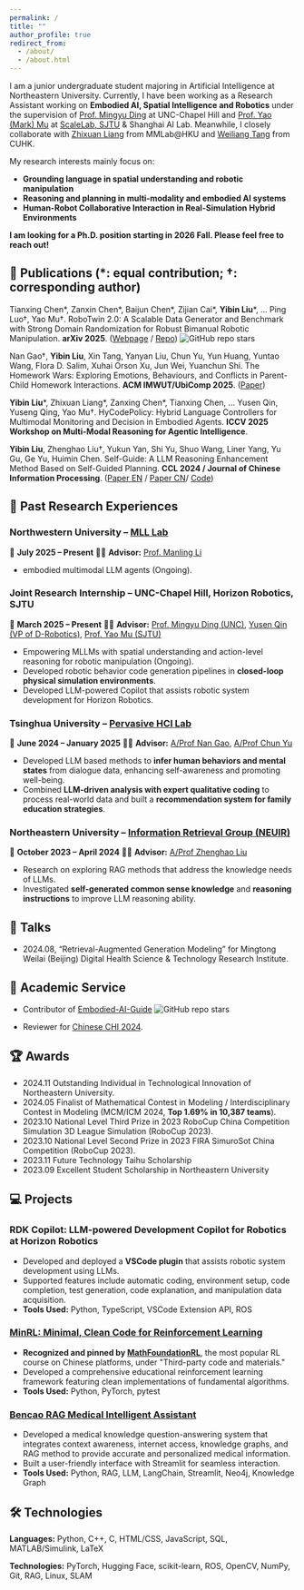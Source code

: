 ```yaml
---
permalink: /
title: ""
author_profile: true
redirect_from: 
  - /about/
  - /about.html
---
```


I am a junior undergraduate student majoring in Artificial Intelligence at Northeastern University. Currently, I have been working as a Research Assistant working on **Embodied AI, Spatial Intelligence and Robotics** under the supervision of [Prof. Mingyu Ding](https://dingmyu.github.io) at UNC-Chapel Hill and [Prof. Yao (Mark) Mu](https://yaomarkmu.github.io/) at [ScaleLab, SJTU](https://scalelab-sjtu.github.io/index.html) & Shanghai AI Lab. Meanwhile, I closely collaborate with [Zhixuan Liang](https://liang-zx.github.io/) from MMLab@HKU and [Weiliang Tang](https://cuhkwilliam.github.io) from CUHK.

My research interests mainly focus on:
- **Grounding language in spatial understanding and robotic manipulation**
- **Reasoning and planning in multi-modality and embodied AI systems**
- **Human-Robot Collaborative Interaction in Real-Simulation Hybrid Environments**

**I am looking for a Ph.D. position starting in 2026 Fall. Please feel free to reach out!**


## 📝 Publications (*: equal contribution; †: corresponding author)

Tianxing Chen\*, Zanxin Chen\*, Baijun Chen\*, Zijian Cai\*, **Yibin Liu***, ... Ping Luo†, Yao Mu†. RoboTwin 2.0: A Scalable Data Generator and Benchmark with Strong Domain Randomization for Robust Bimanual Robotic Manipulation. **arXiv 2025**. ([Webpage](https://robotwin-platform.github.io) / [Repo](https://github.com/RoboTwin-Platform/RoboTwin)) <img alt="GitHub repo stars" src="https://img.shields.io/github/stars/RoboTwin-Platform/RoboTwin">

Nan Gao†, **Yibin Liu**, Xin Tang, Yanyan Liu, Chun Yu, Yun Huang, Yuntao Wang, Flora D. Salim, Xuhai Orson Xu, Jun Wei, Yuanchun Shi. The Homework Wars: Exploring Emotions, Behaviours, and Conflicts in Parent-Child Homework Interactions. **ACM IMWUT/UbiComp 2025**. ([Paper](https://arxiv.org/abs/2502.01325v2))

**Yibin Liu***, Zhixuan Liang*, Zanxing Chen*, Tianxing Chen, ... Yusen Qin, Yuseng Qing, Yao Mu†. HyCodePolicy: Hybrid Language Controllers for Multimodal Monitoring and Decision in Embodied Agents. **ICCV 2025 Workshop on Multi-Modal Reasoning for Agentic Intelligence**.

**Yibin Liu**, Zhenghao Liu†, Yukun Yan, Shi Yu, Shuo Wang, Liner Yang, Yu Gu, Ge Yu, Huimin Chen. Self-Guide: A LLM Reasoning Enhancement Method Based on Self-Guided Planning. **CCL 2024 / Journal of Chinese Information Processing**. ([Paper EN](https://github.com/10-OASIS-01/10-OASIS-01.github.io/blob/master/assets/_CCL2024__Self_Guide__A_LLM_Reasoning_Enhancement_Method_Based_on_Self_Guided_Planning_EN_-4.pdf) / [Paper CN](https://10-oasis-01.github.io/assets/183_self_guide_.pdf)/ [Code](https://github.com/NEUIR/Self-Guide))

## 📖 Past Research Experiences

### **Northwestern University – [MLL Lab](https://mll-lab-nu.github.io)**
📅 **July 2025 – Present**
👨‍🏫 **Advisor:** [Prof. Manling Li](https://limanling.github.io)
- embodied multimodal LLM agents (Ongoing).

### **Joint Research Internship – UNC-Chapel Hill, Horizon Robotics, SJTU**
📅 **March 2025 – Present**
👨‍🏫 **Advisor:** [Prof. Mingyu Ding (UNC)](https://dingmyu.github.io), [Yusen Qin (VP of D-Robotics)](https://www.linkedin.com/in/yusen-qin-5b23345b/?originalSubdomain=cn), [Prof. Yao Mu (SJTU)](https://yaomarkmu.github.io/)
- Empowering MLLMs with spatial understanding and action-level reasoning for robotic manipulation (Ongoing).
- Developed robotic behavior code generation pipelines in **closed-loop physical simulation environments**.
- Developed LLM-powered Copilot that assists robotic system development for Horizon Robotics.

### **Tsinghua University – [Pervasive HCI Lab](https://pi.cs.tsinghua.edu.cn/)**
📅 **June 2024 – January 2025**
👨‍🏫 **Advisor:** [A/Prof Nan Gao](https://nancygao.com/), [A/Prof Chun Yu](https://pi.cs.tsinghua.edu.cn/lab/people/ChunYu/)
- Developed LLM based methods to **infer human behaviors and mental states** from dialogue data, enhancing self-awareness and promoting well-being.
- Combined **LLM-driven analysis with expert qualitative coding** to process real-world data and built a **recommendation system for family education strategies**.

### **Northeastern University – [Information Retrieval Group (NEUIR)](https://neuir.github.io/)**
📅 **October 2023 – April 2024**
👨‍🏫 **Advisor:** [A/Prof Zhenghao Liu](https://edwardzh.github.io/)
- Research on exploring RAG methods that address the knowledge needs of LLMs.
- Investigated **self-generated common sense knowledge** and **reasoning instructions** to improve LLM reasoning ability.


## 💬 Talks
- 2024.08, “Retrieval-Augmented Generation Modeling” for Mingtong Weilai (Beijing) Digital Health Science & Technology Research Institute.

## 👥 Academic Service

- Contributor of [Embodied-AI-Guide](https://github.com/TianxingChen/Embodied-AI-Guide) <img alt="GitHub repo stars" src="https://img.shields.io/github/stars/TianxingChen/Embodied-AI-Guide">

- Reviewer for [Chinese CHI 2024](http://chchi.icachi.org/24/).
  
## 🏆 Awards

- 2024.11 Outstanding Individual in Technological Innovation of Northeastern University.
- 2024.05 Finalist of Mathematical Contest in Modeling / Interdisciplinary Contest in Modeling (MCM/ICM 2024, **Top 1.69% in 10,387 teams**).
- 2023.10 National Level Third Prize in 2023 RoboCup China Competition Simulation 3D League Simulation (RoboCup 2023).
- 2023.10 National Level Second Prize in 2023 FIRA SimuroSot China Competition (RoboCup 2023).
- 2023.11 Future Technology Taihu Scholarship
- 2023.09 Excellent Student Scholarship in Northeastern University

## 💻 Projects

### **RDK Copilot: LLM-powered Development Copilot for Robotics at Horizon Robotics**
- Developed and deployed a **VSCode plugin** that assists robotic system development using LLMs.
- Supported features include automatic coding, environment setup, code completion, test generation, code explanation, and manipulation data acquisition.
- **Tools Used:** Python, TypeScript, VSCode Extension API, ROS

### **[MinRL: Minimal, Clean Code for Reinforcement Learning](https://github.com/10-OASIS-01/minrl)**
- **Recognized and pinned by [MathFoundationRL](https://github.com/MathFoundationRL/Book-Mathematical-Foundation-of-Reinforcement-Learning)**, the most popular RL course on Chinese platforms, under "Third-party code and materials."
- Developed a comprehensive educational reinforcement learning framework featuring clean implementations of fundamental algorithms.
- **Tools Used:** Python, PyTorch, pytest

### **[Bencao RAG Medical Intelligent Assistant](https://github.com/10-OASIS-01/BenCao_RAG)**
- Developed a medical knowledge question-answering system that integrates context awareness, internet access, knowledge graphs, and RAG method to provide accurate and personalized medical information.
- Built a user-friendly interface with Streamlit for seamless interaction.
- **Tools Used:** Python, RAG, LLM, LangChain, Streamlit, Neo4j, Knowledge Graph

## 🛠️ Technologies

**Languages:** Python, C++, C, HTML/CSS, JavaScript, SQL, MATLAB/Simulink, LaTeX

**Technologies:** PyTorch, Hugging Face, scikit-learn, ROS, OpenCV, NumPy, Git, RAG, Linux, SLAM


<!--
---
permalink: /
title: "Yibin (Léon) Liu"
excerpt: "About me"
author_profile: true
redirect_from: 
  - /about/
  - /about.html
---

-->



